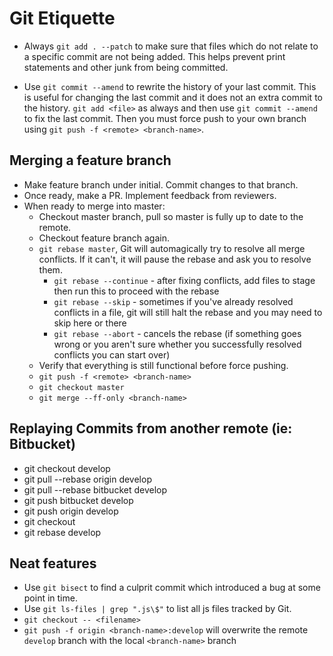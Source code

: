 # Git Etiquette

- Always `git add . --patch` to make sure that files which do not relate to a specific commit are not being added. This helps prevent print statements and other junk from being committed.

- Use `git commit --amend` to rewrite the history of your last commit. This is useful for changing the last commit and it does not an extra commit to the history. `git add <file>` as always and then use `git commit --amend` to fix the last commit. Then you must force push to your own branch using `git push -f <remote> <branch-name>`.

## Merging a feature branch
- Make feature branch under initial. Commit changes to that branch.
- Once ready, make a PR. Implement feedback from reviewers.
- When ready to merge into master:
  - Checkout master branch, pull so master is fully up to date to the remote.
  - Checkout feature branch again.
  - `git rebase master`, Git will automagically try to resolve all merge conflicts. If it can't, it will pause the rebase and ask you to resolve them.
    - `git rebase --continue` - after fixing conflicts, add files to stage then run this to proceed with the rebase
    - `git rebase --skip` - sometimes if you've already resolved conflicts in a file, git will still halt the rebase and you may need to skip here or there
    - `git rebase --abort` - cancels the rebase (if something goes wrong or you aren't sure whether you successfully resolved conflicts you can start over)
  - Verify that everything is still functional before force pushing.
  - `git push -f <remote> <branch-name>`
  - `git checkout master`
  - `git merge --ff-only <branch-name>`

## Replaying Commits from another remote (ie: Bitbucket)
- git checkout develop
- git pull --rebase origin develop
- git pull --rebase bitbucket develop
- git push bitbucket develop
- git push origin develop
- git checkout <branch>
- git rebase develop

## Neat features
- Use `git bisect` to find a culprit commit which introduced a bug at some point in time.
- Use `git ls-files | grep ".js\$"` to list all js files tracked by Git.
- `git checkout -- <filename>`
- `git push -f origin <branch-name>:develop` will overwrite the remote `develop` branch with the local `<branch-name>` branch